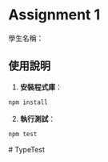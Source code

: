 # Assignment 1

學生名稱：

## 使用說明

1. **安裝程式庫**：

```bash
npm install
```

2. **執行測試**：

```bash
npm test
```
#   T y p e T e s t  
 